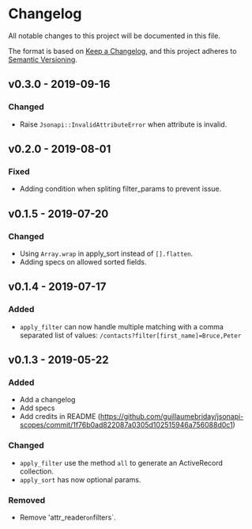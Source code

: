 # Changelog
All notable changes to this project will be documented in this file.

The format is based on [Keep a Changelog](https://keepachangelog.com/en/1.0.0/),
and this project adheres to [Semantic Versioning](https://semver.org/spec/v2.0.0.html).

## v0.3.0 - 2019-09-16
### Changed
- Raise `Jsonapi::InvalidAttributeError` when attribute is invalid.

## v0.2.0 - 2019-08-01
### Fixed
- Adding condition when spliting filter_params to prevent issue.

## v0.1.5 - 2019-07-20
### Changed
- Using `Array.wrap` in apply_sort instead of `[].flatten`.
- Adding specs on allowed sorted fields.

## v0.1.4 - 2019-07-17
### Added
- `apply_filter` can now handle multiple matching with a comma separated list of values: `/contacts?filter[first_name]=Bruce,Peter`

## v0.1.3 - 2019-05-22
### Added
- Add a changelog
- Add specs
- Add credits in README (https://github.com/guillaumebriday/jsonapi-scopes/commit/1f76b0ad822087a0305d102515946a756088d0c1)

### Changed
- `apply_filter` use the method `all` to generate an ActiveRecord collection.
- `apply_sort` has now optional params.

### Removed
- Remove 'attr_reader` on `filters`.
